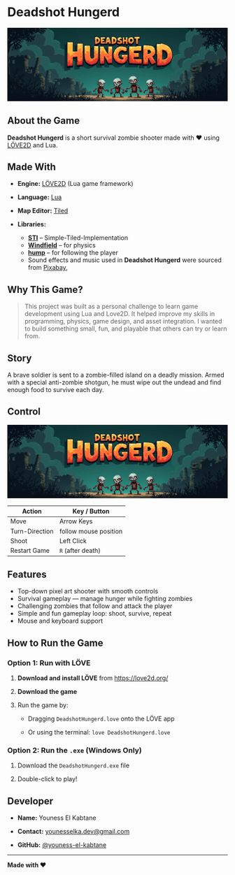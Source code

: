 # Deadshot Hungerd
![thumbnail.jpg](https://github.com/youness-el-kabtane/Deadshot-Hungerd/blob/8b3a3191b3dca4bd41f1176a6d7dddca3fc62d16/image/thumbnail.jpg
)
## About the Game

**Deadshot Hungerd** is a short survival zombie shooter made with ❤️ using [LÖVE2D](https://love2d.org/) and Lua.  

## Made With

-   **Engine:** [LÖVE2D](https://love2d.org/) (Lua game framework)

-   **Language:** [Lua](https://www.lua.org/home.html)

-   **Map Editor:** [Tiled](https://www.mapeditor.org/)

-   **Libraries:**
    -   **[STI](https://github.com/karai17/Simple-Tiled-Implementation)** – Simple-Tiled-Implementation
    -   **[Windfield](https://github.com/a327ex/windfield)** – for physics
    -   **[hump](https://github.com/vrld/hump)** – for following the player        
    -   Sound effects and music used in **Deadshot Hungerd** were sourced from [Pixabay](https://pixabay.com/),
    
## Why This Game?

> This project was built as a personal challenge to learn game
> development using Lua and Love2D.   It helped improve my skills in
> programming, physics, game design, and asset integration.   I wanted
> to build something small, fun, and playable that others can try or
> learn from.

## Story 

A brave soldier is sent to a zombie-filled island on a deadly mission. Armed with a special anti-zombie shotgun, he must wipe out the undead and find enough food to survive each day.

## Control
![thumbnail.jpg](https://github.com/youness-el-kabtane/Deadshot-Hungerd/blob/8b3a3191b3dca4bd41f1176a6d7dddca3fc62d16/image/thumbnail.jpg
)

| Action                   | Key / Button           |
|--------------------------|------------------------|
| Move                     | Arrow Keys             |
| Turn-Direction           | follow mouse position  |
| Shoot                    | Left Click             |
| Restart Game             | `R` (after death)      |

## Features

- Top-down pixel art shooter with smooth controls
- Survival gameplay — manage hunger while fighting zombies
- Challenging zombies that follow and attack the player
- Simple and fun gameplay loop: shoot, survive, repeat
- Mouse and keyboard support

## How to Run the Game

### Option 1: Run with LÖVE

1.  **Download and install LÖVE** from https://love2d.org/
    
2.  **Download the game**
    
3.  Run the game by:
    
    -   Dragging `DeadshotHungerd.love` onto the LÖVE app
        
    -   Or using the terminal: 
    `love DeadshotHungerd.love`

### Option 2: Run the `.exe` (Windows Only)

1.  Download the `DeadshotHungerd.exe` file 
    
2.  Double-click to play!

## Developer

-   **Name:** Youness El Kabtane
        
-   **Contact:** younesselka.dev@gmail.com
    
-   **GitHub:** [@youness-el-kabtane](https://github.com/youness-el-kabtane) 

---
**Made with ❤️**
